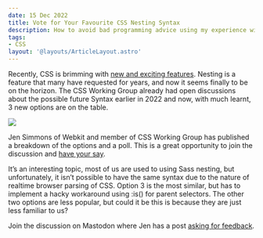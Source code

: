 ```yaml
---
date: 15 Dec 2022
title: Vote for Your Favourite CSS Nesting Syntax
description: How to avoid bad programming advice using my experience with React Keys as an example.
tags:
- CSS
layout: '@layouts/ArticleLayout.astro'
---
```


Recently, CSS is brimming with [new and exciting features](https://www.smashingmagazine.com/2022/03/new-css-features-2022/). Nesting is a feature that many have requested for years, and now it seems finally to be on the horizon. The CSS Working Group already had open discussions about the possible future Syntax earlier in 2022 and now, with much learnt, 3 new options are on the table.

![](https://kimba-imagecdn.imgix.net/elwoodp-dev/css-nesting-syntax3.png)

Jen Simmons of Webkit and member of CSS Working Group has published a breakdown of the options and a poll. This is a great opportunity to join the discussion and [have your say](https://webkit.org/blog/13607/help-choose-from-options-for-css-nesting-syntax/). 

It’s an interesting topic, most of us are used to using Sass nesting, but unfortunately, it isn’t possible to have the same syntax due to the nature of realtime browser parsing of CSS. Option 3 is the most similar, but has to implement a hacky workaround using :is() for parent selectors. The other two options are less popular, but could it be this is because they are just less familiar to us?

Join the discussion on Mastodon where Jen has a post [asking for feedback](https://front-end.social/@jensimmons/109519943983773398).